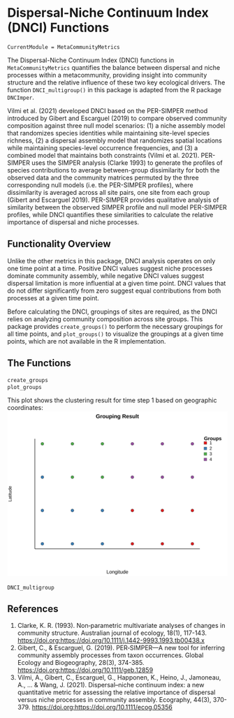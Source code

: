 # Dispersal-Niche Continuum Index (DNCI) Functions
```@meta
CurrentModule = MetaCommunityMetrics
```
The Dispersal-Niche Continuum Index (DNCI) functions in `MetaCommunityMetrics` quantifies the balance between dispersal and niche processes within a metacommunity, providing insight into community structure and the relative influence of these two key ecological drivers. The function `DNCI_multigroup()` in this package is adapted from the R package `DNCImper`.

Vilmi et al. (2021) developed DNCI based on the PER-SIMPER method introduced by Gibert and Escarguel (2019) to compare observed community composition against three null model scenarios: (1) a niche assembly model that randomizes species identities while maintaining site-level species richness, (2) a dispersal assembly model that randomizes spatial locations while maintaining species-level occurrence frequencies, and (3) a combined model that maintains both constraints (Vilmi et al. 2021). PER-SIMPER uses the SIMPER analysis (Clarke 1993) to generate the profiles of species contributions to average between-group dissimilarity for both the observed data and the community matrices permuted by the three corresponding null models (i.e. the PER-SIMPER profiles), where dissimilarity is averaged across all site pairs, one site from each group (Gibert and Escarguel 2019). PER-SIMPER provides qualitative analysis of similarity between the observed SIMPER profile and null model PER-SIMPER profiles, while DNCI quantifies these similarities to calculate the relative importance of dispersal and niche processes.

## Functionality Overview
Unlike the other metrics in this package, DNCI analysis operates on only one time point at a time. Positive DNCI values suggest niche processes dominate community assembly, while negative DNCI values suggest dispersal limitation is more influential at a given time point. DNCI values that do not differ significantly from zero suggest equal contributions from both processes at a given time point. 

Before calculating the DNCI, groupings of sites are required, as the DNCI relies on analyzing community composition across site groups. This package provides `create_groups()` to perform the necessary groupings for all time points, and  `plot_groups()` to visualize the groupings at a given time points, which are not available in the R implementation. 

## The Functions 
```@docs
create_groups
plot_groups
```
This plot shows the clustering result for time step 1 based on geographic coordinates:
![Cluster Plot](assets/groups.svg)

```@docs
DNCI_multigroup
```

## References
1. Clarke, K. R. (1993). Non‐parametric multivariate analyses of changes in community structure. Australian journal of ecology, 18(1), 117-143. https://doi.org:https://doi.org/10.1111/j.1442-9993.1993.tb00438.x
2. Gibert, C., & Escarguel, G. (2019). PER‐SIMPER—A new tool for inferring community assembly processes from taxon occurrences. Global Ecology and Biogeography, 28(3), 374-385. https://doi.org:https://doi.org/10.1111/geb.12859
3. Vilmi, A., Gibert, C., Escarguel, G., Happonen, K., Heino, J., Jamoneau, A., ... & Wang, J. (2021). Dispersal–niche continuum index: a new quantitative metric for assessing the relative importance of dispersal versus niche processes in community assembly. Ecography, 44(3), 370-379. https://doi.org:https://doi.org/10.1111/ecog.05356

